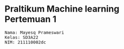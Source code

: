# Praltikum Machine learning Pertemuan 1
<pre>Nama: Mayesq Prameswari
Kelas: SD3A22
NIM: 211110002dc</pre>
